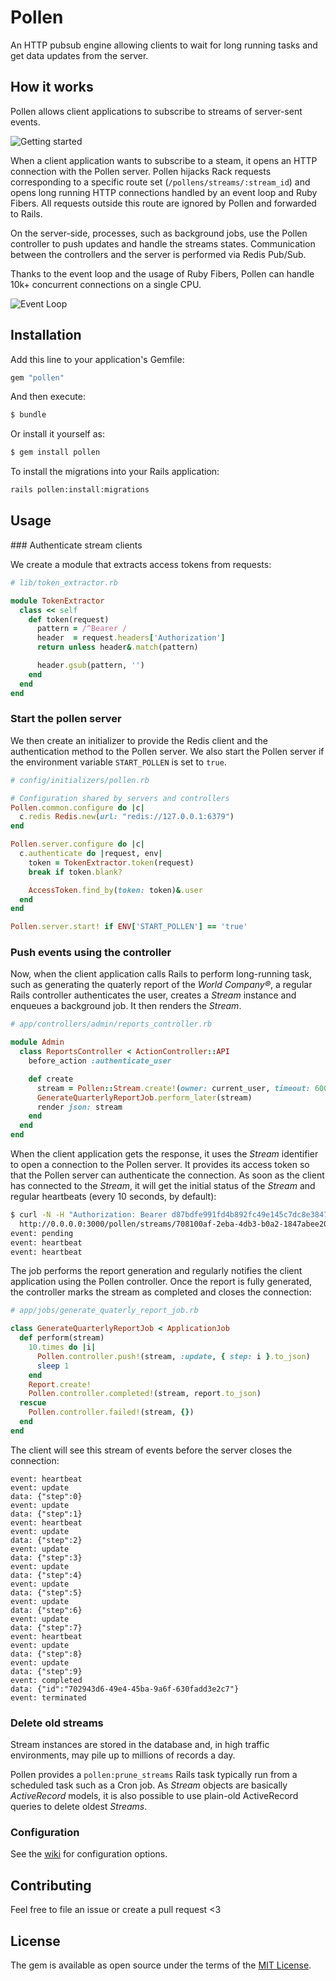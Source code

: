 # Pollen

An HTTP pubsub engine allowing clients to wait for long running tasks and get data updates
from the server.

## How it works

Pollen allows client applications to subscribe to streams of server-sent events.

![Getting started](https://github.com/EverestHC-mySofie/pollen/blob/main/resources/pollen-getting-started.png?raw=true)

When a client application wants to subscribe to a steam, it opens an HTTP connection with the
Pollen server. Pollen hijacks Rack requests corresponding to a specific route set (`/pollens/streams/:stream_id`)
and opens long running HTTP connections handled by an event loop and Ruby Fibers. All requests
outside this route are ignored by Pollen and forwarded to Rails.

On the server-side, processes, such as background jobs, use the Pollen controller to push updates
and handle the streams states. Communication between the controllers and the server is performed
via Redis Pub/Sub.

Thanks to the event loop and the usage of Ruby Fibers, Pollen can handle 10k+ concurrent connections
on a single CPU.

![Event Loop](https://github.com/EverestHC-mySofie/pollen/blob/main/resources/pollen-event-loop.png?raw=true)

## Installation

Add this line to your application's Gemfile:

```ruby
gem "pollen"
```

And then execute:
```bash
$ bundle
```

Or install it yourself as:
```bash
$ gem install pollen
```

To install the migrations into your Rails application:

```bash
rails pollen:install:migrations
```

## Usage

### Authenticate stream clients

We create a module that extracts access tokens from requests:

```ruby
# lib/token_extractor.rb

module TokenExtractor
  class << self
    def token(request)
      pattern = /^Bearer /
      header  = request.headers['Authorization']
      return unless header&.match(pattern)

      header.gsub(pattern, '')
    end
  end
end
```

### Start the pollen server

We then create an initializer to provide the Redis client and the authentication method to the
Pollen server.  We also start the Pollen server if the environment variable `START_POLLEN` is
set to `true`.

```ruby
# config/initializers/pollen.rb

# Configuration shared by servers and controllers
Pollen.common.configure do |c|
  c.redis Redis.new(url: "redis://127.0.0.1:6379")
end

Pollen.server.configure do |c|
  c.authenticate do |request, env|
    token = TokenExtractor.token(request)
    break if token.blank?

    AccessToken.find_by(token: token)&.user
  end
end

Pollen.server.start! if ENV['START_POLLEN'] == 'true'
```

### Push events using the controller

Now, when the client application calls Rails to perform long-running task, such as generating 
the quaterly report of the _World Company®_, a regular Rails controller authenticates the
user, creates a _Stream_ instance and enqueues a background job. It then renders the _Stream_.

```ruby
# app/controllers/admin/reports_controller.rb

module Admin
  class ReportsController < ActionController::API
    before_action :authenticate_user

    def create
      stream = Pollen::Stream.create!(owner: current_user, timeout: 600)
      GenerateQuarterlyReportJob.perform_later(stream)
      render json: stream
    end
  end
end
```

When the client application gets the response, it uses the _Stream_ identifier to open a
connection to the Pollen server. It provides its access token so that the Pollen server
can authenticate the connection. As soon as the client has connected to the _Stream_, it
will get the initial status of the _Stream_ and regular heartbeats (every 10 seconds, by
default):

```bash
$ curl -N -H "Authorization: Bearer d87bdfe991fd4b892fc49e145c7dc8e38477b2ec08eee2aeb07441658a7a8c57" \
  http://0.0.0.0:3000/pollen/streams/708100af-2eba-4db3-b0a2-1847abee202c
event: pending
event: heartbeat
event: heartbeat
```

The job performs the report generation and regularly notifies the client application using
the Pollen controller. Once the report is fully generated, the controller marks the stream
as completed and closes the connection:

```ruby
# app/jobs/generate_quaterly_report_job.rb

class GenerateQuarterlyReportJob < ApplicationJob
  def perform(stream)
    10.times do |i|
      Pollen.controller.push!(stream, :update, { step: i }.to_json)
      sleep 1
    end
    Report.create!
    Pollen.controller.completed!(stream, report.to_json)
  rescue
    Pollen.controller.failed!(stream, {})
  end
end
```

The client will see this stream of events before the server closes the connection:

```
event: heartbeat
event: update
data: {"step":0}
event: update
data: {"step":1}
event: heartbeat
event: update
data: {"step":2}
event: update
data: {"step":3}
event: update
data: {"step":4}
event: update
data: {"step":5}
event: update
data: {"step":6}
event: update
data: {"step":7}
event: heartbeat
event: update
data: {"step":8}
event: update
data: {"step":9}
event: completed
data: {"id":"702943d6-49e4-45ba-9a6f-630fadd3e2c7"}
event: terminated
```

### Delete old streams

Stream instances are stored in the database and, in high traffic environments,
may pile up to millions of records a day.

Pollen provides a `pollen:prune_streams` Rails task typically run from a scheduled
task such as a Cron job. As _Stream_ objects are basically _ActiveRecord_ models,
it is also possible to use plain-old ActiveRecord queries to delete oldest _Streams_.

### Configuration

See the [wiki](https://github.com/EverestHC-mySofie/pollen/wiki/Configuration) for configuration options.

## Contributing

Feel free to file an issue or create a pull request <3

## License

The gem is available as open source under the terms of the [MIT License](https://opensource.org/licenses/MIT).
